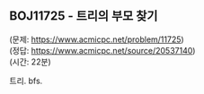 ## BOJ11725 - 트리의 부모 찾기  
(문제: https://www.acmicpc.net/problem/11725)  
(정답: https://www.acmicpc.net/source/20537140)  
(시간: 22분)  

트리. bfs.